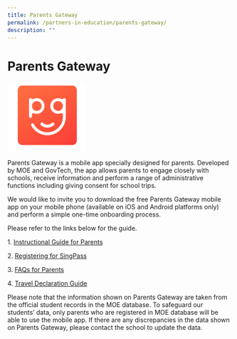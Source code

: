 ```yaml
---
title: Parents Gateway
permalink: /partners-in-education/parents-gateway/
description: ""
---
```

# Parents Gateway

<img src="/images/Partners%20in%20Education/PG.png"
     style="width:35%">
		 
Parents Gateway is a mobile app specially designed for parents. Developed by MOE and GovTech, the app allows parents to engage closely with schools, receive information and perform a range of administrative functions including giving consent for school trips.  
  
We would like to invite you to download the free Parents Gateway mobile app on your mobile phone (available on iOS and Android platforms only) and perform a simple one-time onboarding process.  
  
Please refer to the links below for the guide.  
  

1. [Instructional Guide for Parents](/files/Partners%20in%20Education/Instructional%20Guide%20for%20Parents%20Gateway.pdf)

2. [Registering for SingPass](/files/Partners%20in%20Education/PG%20-%20Registering%20for%20SingPass.pdf)

3. [FAQs for Parents](/files/Partners%20in%20Education/PG%20FAQs%20for%20Parents.pdf)

4. [Travel Declaration Guide](/files/Partners%20in%20Education/PG_Travel_Declaration_Guide.pdf)

Please note that the information shown on Parents Gateway are taken from the official student records in the MOE database. To safeguard our students’ data, only parents who are registered in MOE database will be able to use the mobile app. If there are any discrepancies in the data shown on Parents Gateway, please contact the school to update the data.